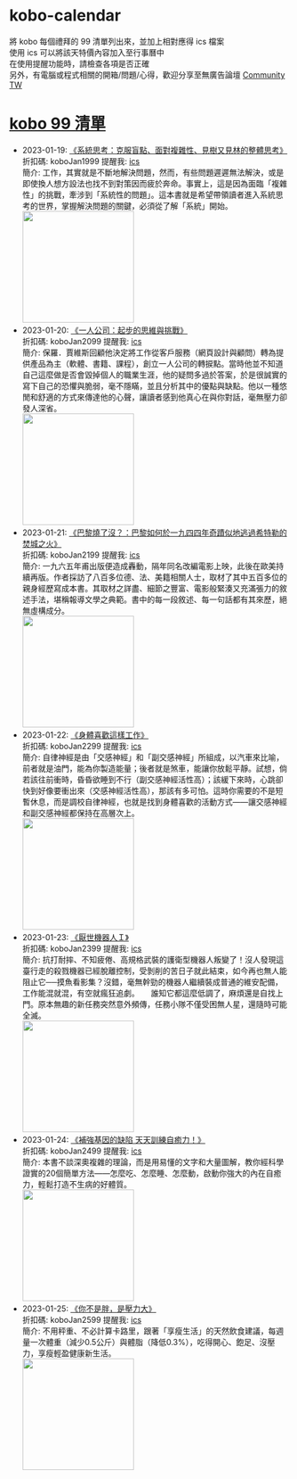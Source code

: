 # kobo-calendar
將 kobo 每個禮拜的 99 清單列出來，並加上相對應得 ics 檔案  
使用 ics 可以將該天特價內容加入至行事曆中  
在使用提醒功能時，請檢查各項是否正確  
另外，有電腦或程式相關的開箱/問題/心得，歡迎分享至無廣告論壇 [Community TW](https://community.tw)

# [kobo 99 清單](https://www.kobo.com/zh/blog/一週99書單-1-19-1-25)
- 2023-01-19: [《系統思考：克服盲點、面對複雜性、見樹又見林的整體思考》](https://www.kobo.com/tw/zh/ebook/W20dNj1v7DyVgxYbJv6uGQ)  
  折扣碼: koboJan1999 提醒我: [ics](ics/kobo-calendar-2023-01-19.ics)  
  簡介: 工作，其實就是不斷地解決問題，然而，有些問題遲遲無法解決，或是即使換人想方設法也找不到對策因而疲於奔命。事實上，這是因為面臨「複雜性」的挑戰，牽涉到「系統性的問題」。這本書就是希望帶領讀者進入系統思考的世界，掌握解決問題的關鍵，必須從了解「系統」開始。  
  <img width="200" src="https://news.objects.frb.io/transforms/bookcoversfb/705981/系統思考：克服盲點、面對複雜性、見樹又見林的整體思考_9b7caa11f5ab43e798472d7a3a255437.jpg">
- 2023-01-20: [《一人公司：起步的思維與挑戰》](https://www.kobo.com/tw/zh/ebook/swVZSyNWnTOFLPdbrtyf3g)  
  折扣碼: koboJan2099 提醒我: [ics](ics/kobo-calendar-2023-01-20.ics)  
  簡介: 保羅．賈維斯回顧他決定將工作從客戶服務（網頁設計與顧問）轉為提供產品為主（軟體、書籍、課程），創立一人公司的轉捩點。當時他並不知道自己這麼做是否會毀掉個人的職業生涯，他的疑問多過於答案，於是很誠實的寫下自己的恐懼與脆弱，毫不隱瞞，並且分析其中的優點與缺點。他以一種悠閒和舒適的方式來傳達他的心聲，讓讀者感到他真心在與你對話，毫無壓力卻發人深省。  
  <img width="200" src="https://news.objects.frb.io/transforms/bookcoversfb/705982/一人公司：起步的思維與挑戰_9b7caa11f5ab43e798472d7a3a255437.jpg">
- 2023-01-21: [《巴黎燒了沒？：巴黎如何於一九四四年奇蹟似地逃過希特勒的焚城之火》](https://www.kobo.com/tw/zh/ebook/QVgqUUXSaDejXkGIEFUJDw)  
  折扣碼: koboJan2199 提醒我: [ics](ics/kobo-calendar-2023-01-21.ics)  
  簡介: 一九六五年甫出版便造成轟動，隔年同名改編電影上映，此後在歐美持續再版。作者採訪了八百多位德、法、美籍相關人士，取材了其中五百多位的親身經歷寫成本書。其取材之詳盡、細節之豐富、電影般緊湊又充滿張力的敘述手法，堪稱報導文學之典範。書中的每一段敘述、每一句話都有其來歷，絕無虛構成分。  
  <img width="200" src="https://news.objects.frb.io/transforms/bookcoversfb/705983/巴黎燒了沒？：巴黎如何於一九四四年奇蹟似地逃過希特勒的焚城之火_9b7caa11f5ab43e798472d7a3a255437.jpg">
- 2023-01-22: [《身體喜歡這樣工作》](https://www.kobo.com/tw/zh/ebook/tcOh3smdWzSpaLT6Nv9WKw)  
  折扣碼: koboJan2299 提醒我: [ics](ics/kobo-calendar-2023-01-22.ics)  
  簡介: 自律神經是由「交感神經」和「副交感神經」所組成，以汽車來比喻，前者就是油門，能為你製造能量；後者就是煞車，能讓你放鬆平靜。試想，倘若該往前衝時，昏昏欲睡到不行（副交感神經活性高）；該緩下來時，心跳卻快到好像要衝出來（交感神經活性高），那該有多可怕。這時你需要的不是短暫休息，而是調校自律神經，也就是找到身體喜歡的活動方式——讓交感神經和副交感神經都保持在高層次上。  
  <img width="200" src="https://news.objects.frb.io/transforms/bookcoversfb/705984/身體喜歡這樣工作_9b7caa11f5ab43e798472d7a3a255437.jpg">
- 2023-01-23: [《厭世機器人Ｉ》](https://www.kobo.com/tw/zh/ebook/i-388)  
  折扣碼: koboJan2399 提醒我: [ics](ics/kobo-calendar-2023-01-23.ics)  
  簡介: 抗打耐摔、不知疲倦、高規格武裝的護衛型機器人叛變了！沒人發現這臺行走的殺戮機器已經脫離控制，受剝削的苦日子就此結束，如今再也無人能阻止它──摸魚看影集？沒錯，毫無幹勁的機器人繼續裝成普通的維安配備，工作能混就混，有空就瘋狂追劇。　　誰知它都這麼低調了，麻煩還是自找上門。原本無趣的新任務突然意外頻傳，任務小隊不僅受困無人星，還隨時可能全滅。  
  <img width="200" src="https://news.objects.frb.io/transforms/bookcoversfb/705985/厭世機器人Ｉ_9b7caa11f5ab43e798472d7a3a255437.jpg">
- 2023-01-24: [《補強基因的缺陷 天天訓練自癒力！》](https://www.kobo.com/tw/zh/ebook/OiNG4LwIHTaB2FbS3YL9wQ)  
  折扣碼: koboJan2499 提醒我: [ics](ics/kobo-calendar-2023-01-24.ics)  
  簡介: 本書不談深奧複雜的理論，而是用易懂的文字和大量圖解，教你經科學證實的20個簡單方法——怎麼吃、怎麼睡、怎麼動，啟動你強大的內在自癒力，輕鬆打造不生病的好體質。  
  <img width="200" src="https://news.objects.frb.io/transforms/bookcoversfb/705986/補強基因的缺陷-天天訓練自癒力！_9b7caa11f5ab43e798472d7a3a255437.jpg">
- 2023-01-25: [《你不是胖，是壓力大》](https://www.kobo.com/tw/zh/ebook/kZKnXyrEWjq0UscsJQyJag)  
  折扣碼: koboJan2599 提醒我: [ics](ics/kobo-calendar-2023-01-25.ics)  
  簡介: 不用秤重、不必計算卡路里，跟著「享瘦生活」的天然飲食建議，每週量一次體重（減少0.5公斤）與體脂（降低0.3%），吃得開心、飽足、沒壓力，享瘦輕盈健康新生活。  
  <img width="200" src="https://news.objects.frb.io/transforms/bookcoversfb/705987/你不是胖，是壓力大_9b7caa11f5ab43e798472d7a3a255437.jpg">
